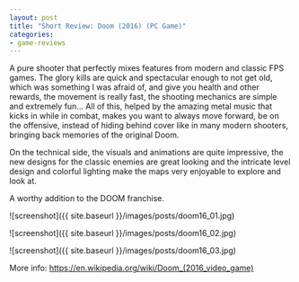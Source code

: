 ```yaml
---
layout: post
title: "Short Review: Doom (2016) (PC Game)"
categories:
- game-reviews
---
```


<p>
A pure shooter that perfectly mixes features from modern and classic FPS games. The glory kills are quick and spectacular enough to not get old, which was something I was afraid of, and give you health and other rewards, the movement is really fast, the shooting mechanics are simple and extremely fun... All of this, helped by the amazing metal music that kicks in while in combat, makes you want to always move forward, be on the offensive, instead of hiding behind cover like in many modern shooters, bringing back memories of the original Doom.
</p>

<p>
On the technical side, the visuals and animations are quite impressive, the new designs for the classic enemies are great looking and the intricate level design and colorful lighting make the maps very enjoyable to explore and look at.
</p>

<p>
A worthy addition to the DOOM franchise.
</p>


![screenshot]({{ site.baseurl }}/images/posts/doom16_01.jpg)

![screenshot]({{ site.baseurl }}/images/posts/doom16_02.jpg)

![screenshot]({{ site.baseurl }}/images/posts/doom16_03.jpg)


<p>More info: <a href="https://en.wikipedia.org/wiki/Doom_(2016_video_game)">https://en.wikipedia.org/wiki/Doom_(2016_video_game)</a><p>

